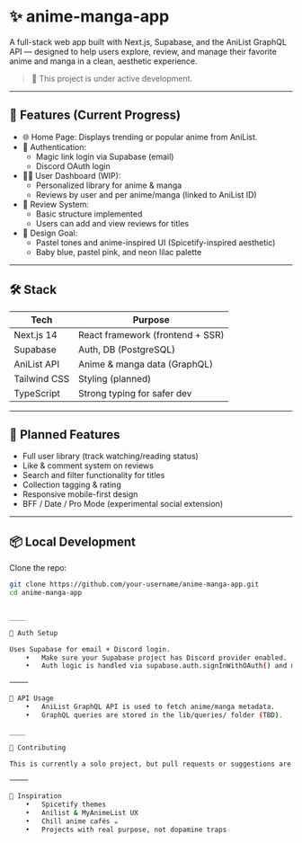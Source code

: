 # ✨ anime-manga-app

A full-stack web app built with Next.js, Supabase, and the AniList GraphQL API — designed to help users explore, review, and manage their favorite anime and manga in a clean, aesthetic experience.

> 🚧 This project is under active development.

---

## 🔎 Features (Current Progress)

- 🌐 Home Page: Displays trending or popular anime from AniList.
- 🔐 Authentication:
  - Magic link login via Supabase (email)
  - Discord OAuth login
- 🧑‍💼 User Dashboard (WIP):
  - Personalized library for anime & manga
  - Reviews by user and per anime/manga (linked to AniList ID)
- 🧾 Review System:
  - Basic structure implemented
  - Users can add and view reviews for titles
- 🎨 Design Goal:
  - Pastel tones and anime-inspired UI (Spicetify-inspired aesthetic)
  - Baby blue, pastel pink, and neon lilac palette

---

## 🛠️ Stack

| Tech            | Purpose                             |
|-----------------|-------------------------------------|
| Next.js 14      | React framework (frontend + SSR)    |
| Supabase        | Auth, DB (PostgreSQL)               |
| AniList API     | Anime & manga data (GraphQL)        |
| Tailwind CSS    | Styling (planned)                   |
| TypeScript      | Strong typing for safer dev         |

---

## 🚀 Planned Features

- Full user library (track watching/reading status)
- Like & comment system on reviews
- Search and filter functionality for titles
- Collection tagging & rating
- Responsive mobile-first design
- BFF / Date / Pro Mode (experimental social extension)

---

## 📦 Local Development

Clone the repo:

```bash
git clone https://github.com/your-username/anime-manga-app.git
cd anime-manga-app


____

🔐 Auth Setup

Uses Supabase for email + Discord login.
	•	Make sure your Supabase project has Discord provider enabled.
	•	Auth logic is handled via supabase.auth.signInWithOAuth() and magic links.

⸻

💬 API Usage
	•	AniList GraphQL API is used to fetch anime/manga metadata.
	•	GraphQL queries are stored in the lib/queries/ folder (TBD).

____

🤝 Contributing

This is currently a solo project, but pull requests or suggestions are welcome once a public roadmap is released. Feel free to fork and modify it for your own taste.

⸻

🧠 Inspiration
	•	Spicetify themes
	•	Anilist & MyAnimeList UX
	•	Chill anime cafés ☕
	•	Projects with real purpose, not dopamine traps

